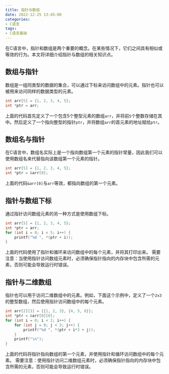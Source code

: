 ```yaml
---
title: 指针与数组
date: 2022-12-25 13:45:00
categories:
- C语言
tags:
- C语言基础
---
```


在C语言中，指针和数组是两个重要的概念。在某些情况下，它们之间具有相似或等效的行为。本文将详细介绍指针与数组的相关知识点。

## 数组与指针

数组是一组同类型的数据的集合，可以通过下标来访问数组中的元素。指针也可以被用来访问同样的数据类型的元素。

```c
int arr[5] = {1, 2, 3, 4, 5};
int *ptr = arr;
```

上面的代码首先定义了一个包含5个整型元素的数组`arr`，并将前`5`个整数存储在其中。然后定义了一个指向整型的指针`ptr`，并将数组`arr`的首元素的地址赋给`ptr`。

## 数组名与指针

在C语言中，数组名实际上是一个指向数组第一个元素的指针常量，因此我们可以使用数组名来代替指向该数组第一个元素的指针。

```c
int arr[5] = {1, 2, 3, 4, 5};
int *ptr = &arr[0];
```

上面的代码`&arr[0]`与`arr`等效，都指向数组的第一个元素。

## 指针与数组下标

通过指针访问数组元素的另一种方式是使用数组下标。

```c
int arr[5] = {1, 2, 3, 4, 5};
int *ptr = arr;
for (int i = 0; i < 5; i++) {
    printf("%d ", *(ptr + i));
}
```

上面的代码使用了指针和循环来访问数组中的每个元素，并将其打印出来。
需要注意：当使用指针访问数组元素时，必须确保指针指向的内存块中包含所需的元素，否则可能会导致运行时错误。

## 指针与二维数组

指针也可以用于访问二维数组中的元素。例如，下面这个示例中，定义了一个`2x3`的整型数组，然后使用指针访问数组中的每个元素。

```c
int arr[2][3] = {{1, 2, 3}, {4, 5, 6}};
int *ptr = &arr[0][0];
for (int i = 0; i < 2; i++) {
    for (int j = 0; j < 3; j++) {
        printf("%d ", *(ptr + i*3 + j));
    }
    printf("\n");
}
```

上面的代码将指针指向数组的第一个元素，并使用指针和循环访问数组中的每个元素。
需要注意：使用指针访问二维数组元素时，必须确保指针指向的内存块中包含所需的元素，否则可能会导致运行时错误。